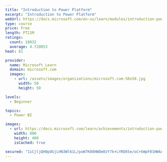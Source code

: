 ```yaml
---
title: "Introduction to Power Platform"
excerpt: "Introduction to Power Platform"
webUrl: https://docs.microsoft.com/en-us/learn/modules/introduction-power-platform/
type: course
price: Free
length: PT21M
ratings:
  count: 18032
  average: 4.720053
heat: 81

provider:
  name: Microsoft Learn
  domain: microsoft.com
  images:
    - url: /assets/images/organizations/microsoft.com-50x50.jpg
      width: 50
      height: 50

levels:
  - Beginner

topics:
  - Power BI

images:
  - url: https://docs.microsoft.com/learn/achievements/introduction-power-platform-social.png
    width: 800
    height: 400
    isCached: true

secured: "1iCjljQH0pOGjLHN3Wl61L/poW7K08HWDm0zY7k+LYRD65e/oC+kWpF01HWkA11LXGZMIaGdp5V79aix6V3ZBYhB8gCDV7Ifp1u5YbxOX8CJ8GNfBgb/knegXdNGk4UV7me37x+aDWVy725BFN0TdpzTx5Q4pzKvph+p1ODsL6QkC1DL3uwpxEB5orkaf3B70YJVuz6Pi+2kgomjvDlFyw1gYASHwhUUcIiPLXX3/wyTtMr20VJY+lkGtFUNY/lOzO8KbqC5VqC6xvvzwG2sHlDvqGUdr+WHvhWtjo2LSCMYDNkHKpOglgIRF/MBDXk5kNF1PwFf6VylE+3qjmQYr1Jxfal1R1r10yPMLQDEHpPFkqrGbREQfraru2Lt7Ddrzsn6fLNEvLsfB/RwiXd7Jx714EmcjaYDlKpjFtWkaweQhog+iq68SH2rv+V7CpDw;ufV3fk7h68UqT3nVDqIPZQ=="
---
```


